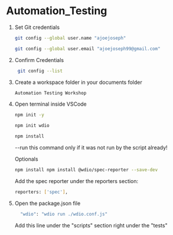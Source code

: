# Automation_Testing

1. Set Git credentials
   
   ```bash
   git config --global user.name "ajoejoseph"
   ```
   ```bash
   git config --global user.email "ajoejoseph99@gmail.com"
   ```
   
2. Confirm Credentials
   
    ```bash
     git config --list
     ```
3. Create a workspace folder in your documents folder
     ```bash
     Automation Testing Workshop
     ```
     
4. Open terminal inside VSCode
    ```bash
    npm init -y
    ```
     ```bash
     npm init wdio
     ```
     ```bash
     npm install
     ```
     --run this command only if it was not run by the script already!

   Optionals
   ```bash
   npm install npm install @wdio/spec-reporter --save-dev
   ```

   Add the spec reporter under the reporters section:
   ```bash
   reporters: ['spec'],
   ```
        
3. Open the package.json file
   
    ```bash
      "wdio": "wdio run ./wdio.conf.js"
     ```
    Add this line under the "scripts" section right under the "tests"
   
